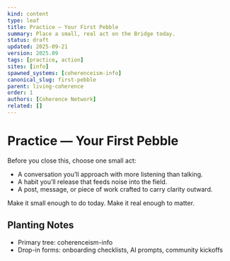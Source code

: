 ```yaml
---
kind: content
type: leaf
title: Practice — Your First Pebble
summary: Place a small, real act on the Bridge today.
status: draft
updated: 2025-09-21
version: 2025.09
tags: [practice, action]
sites: [info]
spawned_systems: [coherenceism-info]
canonical_slug: first-pebble
parent: living-coherence
order: 1
authors: [Coherence Network]
related: []
---
```


# Practice — Your First Pebble

Before you close this, choose one small act:

- A conversation you’ll approach with more listening than talking.
- A habit you’ll release that feeds noise into the field.
- A post, message, or piece of work crafted to carry clarity outward.

Make it small enough to do today. Make it real enough to matter.

## Planting Notes
- Primary tree: coherenceism-info
- Drop-in forms: onboarding checklists, AI prompts, community kickoffs
